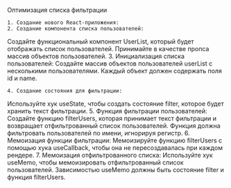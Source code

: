 Оптимизация списка фильтрации

    1. Создание нового React-приложения:
    2. Создание компонента списка пользователей:
Создайте функциональный компонент UserList, который будет отображать список пользователей.
Принимайте в качестве пропса массив объектов пользователей.
    3. Инициализация списка пользователей:
Создайте массив объектов пользователей userList с несколькими пользователями. Каждый объект должен содержать поля id и name.

    4. Создание состояния для фильтрации:
Используйте хук useState, чтобы создать состояние filter, которое будет хранить текст фильтрации.
    5. Функция фильтрации пользователей:
Создайте функцию filterUsers, которая принимает текст фильтрации и возвращает отфильтрованный список пользователей.
Функция должна фильтровать пользователей по имени, игнорируя регистр.
    6. Мемоизация функции фильтрации:
Мемоизируйте функцию filterUsers с помощью хука useCallback, чтобы она не пересоздавалась при каждом рендере.
    7. Мемоизация отфильтрованного списка:
Используйте хук useMemo, чтобы мемоизировать отфильтрованный список пользователей.
Зависимостью useMemo должны быть состояние filter и функция filterUsers.